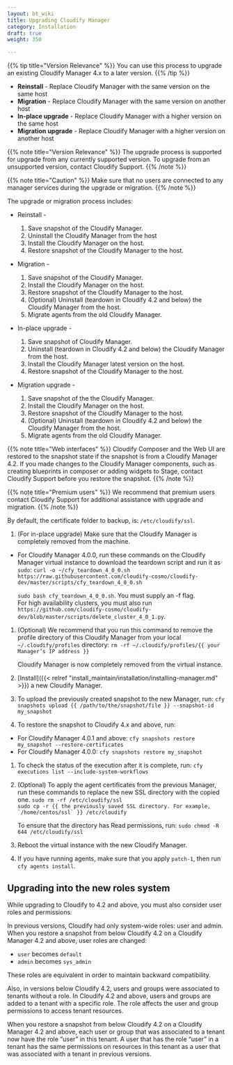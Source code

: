```yaml
---
layout: bt_wiki
title: Upgrading Cloudify Manager
category: Installation
draft: true
weight: 350

---
```


{{% tip title="Version Relevance" %}}
You can use this process to upgrade an existing Cloudify Manager 4.x to a later version.
{{% /tip %}}

* **Reinstall** - Replace Cloudify Manager with the same version on the same host
* **Migration** - Replace Cloudify Manager with the same version on another host
* **In-place upgrade** - Replace Cloudify Manager with a higher version on the same host
* **Migration upgrade** - Replace Cloudify Manager with a higher version on another host

{{% note title="Version Relevance" %}}
The upgrade process is supported for upgrade from any currently supported version. To upgrade from an unsupported version, contact Cloudify Support.
{{% /note %}}

{{% note title="Caution" %}}
Make sure that no users are connected to any manager services during the upgrade or migration.
{{% /note %}}

The upgrade or migration process includes:

* Reinstall -

  1. Save snapshot of the Cloudify Manager.
  1. Uninstall the Cloudify Manager from the host
  1. Install the Cloudify Manager on the host.
  1. Restore snapshot of the Cloudify Manager to the host.

* Migration -

  1. Save snapshot of the Cloudify Manager.
  1. Install the Cloudify Manager on the host.
  1. Restore snapshot of the Cloudify Manager to the host.
  1. (Optional) Uninstall (teardown in Cloudify 4.2 and below) the Cloudify Manager from the host.
  1. Migrate agents from the old Cloudify Manager.

* In-place upgrade -

  1. Save snapshot of Cloudify Manager.
  1. Uninstall (teardown in Cloudify 4.2 and below) the Cloudify Manager from the host.
  1. Install the Cloudify Manager latest version on the host.
  1. Restore snapshot of the Cloudify Manager to the host.

* Migration upgrade -

  1. Save snapshot of the the Cloudify Manager.
  1. Install the Cloudify Manager on the host.
  1. Restore snapshot of the Cloudify Manager to the host.
  1. (Optional) Uninstall (teardown in Cloudify 4.2 and below) the Cloudify Manager from the host.
  1. Migrate agents from the old Cloudify Manager.

{{% note title="Web interfaces" %}}
Cloudify Composer and the Web UI are restored to the snapshot state if the snapshot is from a Cloudify Manager 4.2. If you made changes to the Cloudify Manager components, such as creating blueprints in composer or adding widgets to Stage, contact Cloudify Support before you restore the snapshot.
{{% /note %}}

{{% note title="Premium users" %}}
We recommend that premium users contact Cloudify Support for additional assistance with upgrade and migration.
{{% /note %}}

  By default, the certificate folder to backup, is: `/etc/cloudify/ssl`.

1. (For in-place upgrade) Make sure that the Cloudify Manager is completely removed from the machine.

  * For Cloudify Manager 4.0.0, run these commands on the Cloudify Manager virtual instance to download the teardown script and run it as `sudo`:
      ```curl -o ~/cfy_teardown_4_0_0.sh https://raw.githubusercontent.com/cloudify-cosmo/cloudify-dev/master/scripts/cfy_teardown_4_0_0.sh```<br>

      ```sudo bash cfy_teardown_4_0_0.sh```. You must supply an -f flag.<br>
      For high availability clusters, you must also run ```https://github.com/cloudify-cosmo/cloudify-dev/blob/master/scripts/delete_cluster_4_0_1.py```.

1. (Optional) We recommend that you run this command to remove the profile directory of this Cloudify Manager from your local `~/.cloudify/profiles` directory:
   ```rm -rf ~/.cloudify/profiles/{{ your Manager’s IP address }}```

    Cloudify Manager is now completely removed from the virtual instance.

1. [Install]({{< relref "install_maintain/installation/installing-manager.md" >}}) a new Cloudify Manager.

1. To upload the previously created snapshot to the new Manager, run:
   ```cfy snapshots upload {{ /path/to/the/snapshot/file }} --snapshot-id my_snapshot```<br>

1. To restore the snapshot to Cloudify 4.x and above, run: <br>

  * For Cloudify Manager 4.0.1 and above: ```cfy snapshots restore my_snapshot --restore-certificates```
  * For Cloudify Manager 4.0.0: ```cfy snapshots restore my_snapshot```

1. To check the status of the execution after it is complete, run:
   ```cfy executions list --include-system-workflows```

1. (Optional) To apply the agent certificates from the previous Manager, run these commands to replace the new SSL directory with the copied one.
      ```sudo rm -rf /etc/cloudify/ssl```<br>
      ```sudo cp -r {{ the previously saved SSL directory. For example, `/home/centos/ssl` }} /etc/cloudify```

      To ensure that the directory has Read permissions, run:
      ```sudo chmod -R 644 /etc/cloudify/ssl```

1. Reboot the virtual instance with the new Cloudify Manager.

1. If you have running agents, make sure that you apply `patch-1`, then run `cfy agents install`.


## Upgrading into the new roles system

While upgrading to Cloudify to 4.2 and above, you must also consider user roles and permissions.

In previous versions, Cloudify had only system-wide roles: user and admin. When you restore a snapshot from below Cloudify 4.2 on a Cloudify Manager 4.2 and above, user roles are changed:

- `user` becomes `default`
- `admin` becomes `sys_admin`

These roles are equivalent in order to maintain backward compatibility.

Also, in versions below Cloudify 4.2, users and groups were associated to tenants without a role. In Cloudify 4.2 and above, users and groups are added to a tenant with a specific role. The role affects the user and group permissions to access tenant resources.

When you restore a snapshot from below Cloudify 4.2 on a Cloudify Manager 4.2 and above, each user or group that was associated to a tenant now have the role “user” in this tenant. A user that has the role “user” in a tenant has the same permissions on resources in this tenant as a user that was associated with a tenant in previous versions.
